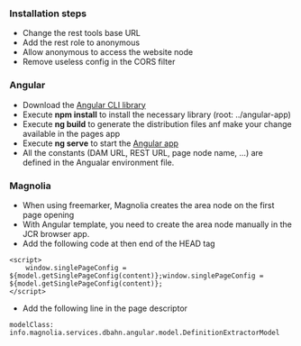 ### Installation steps
* Change the rest tools base URL
* Add the rest role to anonymous
* Allow anonymous to access the website node
* Remove useless config in the CORS filter

### Angular
* Download the [Angular CLI library](https://cli.angular.io/)
* Execute **npm install** to install the necessary library (root: ../angular-app)
* Execute **ng build** to generate the distribution files anf make your change available in the pages app
* Execute **ng serve** to start the [Angular app](http://localhost:4200/)
* All the constants (DAM URL, REST URL, page node name, ...) are defined in the Angualar environment file.

### Magnolia
* When using freemarker, Magnolia creates the area node on the first page opening
* With Angular template, you need to create the area node manually in the JCR browser app.
* Add the following code at then end of the HEAD tag

```
<script>
	window.singlePageConfig = ${model.getSinglePageConfig(content)};window.singlePageConfig = ${model.getSinglePageConfig(content)};
</script>
```

* Add the following line in the page descriptor

```
modelClass: info.magnolia.services.dbahn.angular.model.DefinitionExtractorModel
```